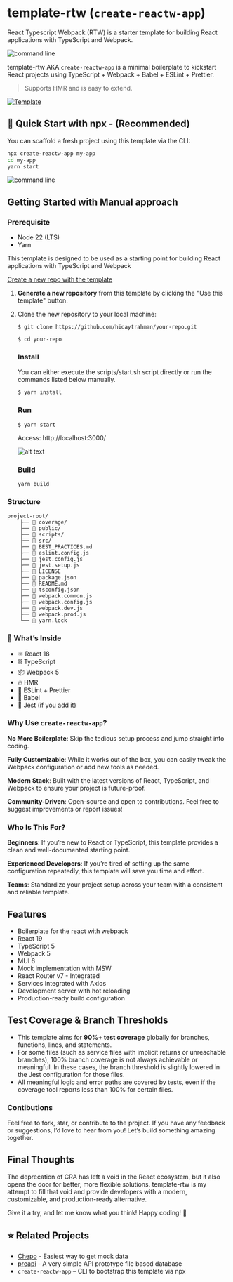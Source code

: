 # template-rtw (`create-reactw-app`)

React Typescript Webpack (RTW) is a starter template for building React applications with TypeScript and Webpack.

![command line](create-reatw-app.png)

template-rtw AKA `create-reactw-app` is a minimal boilerplate to kickstart React projects using TypeScript + Webpack + Babel + ESLint + Prettier.

> Supports HMR and is easy to extend.

[![Template](https://img.shields.io/badge/Template-React%20%2B%20TypeScript%20%2B%20Webpack-blue)](https://github.com/hidaytrahman/template-react-ts-webpack)

## 🚀 Quick Start with npx - (Recommended)

You can scaffold a fresh project using this template via the CLI:

```bash
npx create-reactw-app my-app
cd my-app
yarn start
```

![command line](demo-create-reactw-app-installation.svg)

## Getting Started with Manual approach

### Prerequisite

- Node 22 (LTS)
- Yarn

This template is designed to be used as a starting point for building React applications with TypeScript and Webpack

[Create a new repo with the template](https://github.com/new?template_name=template-react-ts-webpack&template_owner=hidaytrahman)

1. **Generate a new repository** from this template by clicking the "Use this template" button.
2. Clone the new repository to your local machine:

   ```shell
   $ git clone https://github.com/hidaytrahman/your-repo.git
   ```

   ```shell
   $ cd your-repo
   ```

   ### Install

   You can either execute the scripts/start.sh script directly or run the commands listed below manually.

   ```shell
   $ yarn install
   ```

   ### Run

   ```shell
   $ yarn start
   ```

   Access: http://localhost:3000/

   ![alt text](image.png)

   ### Build

   ```
   yarn build
   ```

### Structure

```
project-root/
    ├── 📁 coverage/
    ├── 📁 public/
    ├── 📁 scripts/
    ├── 📁 src/
    ├── 📄 BEST_PRACTICES.md
    ├── 📄 eslint.config.js
    ├── 📄 jest.config.js
    ├── 📄 jest.setup.js
    ├── 📄 LICENSE
    ├── 📄 package.json
    ├── 📄 README.md
    ├── 📄 tsconfig.json
    ├── 📄 webpack.common.js
    ├── 📄 webpack.config.js
    ├── 📄 webpack.dev.js
    ├── 📄 webpack.prod.js
    └── 📄 yarn.lock

```

### 🧰 What’s Inside

- ⚛️ React 18
- ⛓ TypeScript
- 📦 Webpack 5
- 🔥 HMR
- 🧹 ESLint + Prettier
- 🎯 Babel
- 🧪 Jest (if you add it)

### Why Use `create-reactw-app`?

**No More Boilerplate**: Skip the tedious setup process and jump straight into coding.

**Fully Customizable**: While it works out of the box, you can easily tweak the Webpack configuration or add new tools as needed.

**Modern Stack**: Built with the latest versions of React, TypeScript, and Webpack to ensure your project is future-proof.

**Community-Driven**: Open-source and open to contributions. Feel free to suggest improvements or report issues!

### Who Is This For?

**Beginners**: If you’re new to React or TypeScript, this template provides a clean and well-documented starting point.

**Experienced Developers**: If you’re tired of setting up the same configuration repeatedly, this template will save you time and effort.

**Teams**: Standardize your project setup across your team with a consistent and reliable template.

## Features

- Boilerplate for the react with webpack
- React 19
- TypeScript 5
- Webpack 5
- MUI 6
- Mock implementation with MSW
- React Router v7 - Integrated
- Services Integrated with Axios
- Development server with hot reloading
- Production-ready build configuration

## Test Coverage & Branch Thresholds

- This template aims for **90%+ test coverage** globally for branches, functions, lines, and statements.
- For some files (such as service files with implicit returns or unreachable branches), 100% branch coverage is not always achievable or meaningful. In these cases, the branch threshold is slightly lowered in the Jest configuration for those files.
- All meaningful logic and error paths are covered by tests, even if the coverage tool reports less than 100% for certain files.

### Contibutions

Feel free to fork, star, or contribute to the project. If you have any feedback or suggestions, I’d love to hear from you! Let’s build something amazing together.

## Final Thoughts

The deprecation of CRA has left a void in the React ecosystem, but it also opens the door for better, more flexible solutions. template-rtw is my attempt to fill that void and provide developers with a modern, customizable, and production-ready alternative.

Give it a try, and let me know what you think! Happy coding! 🚀

## ⭐ Related Projects

- [Chepo](https://github.com/hidaytrahman/chepo) - Easiest way to get mock data
- [preapi](https://github.com/hidaytrahman/preapi) - A very simple API prototype file based database
- `create-reactw-app` – CLI to bootstrap this template via npx
